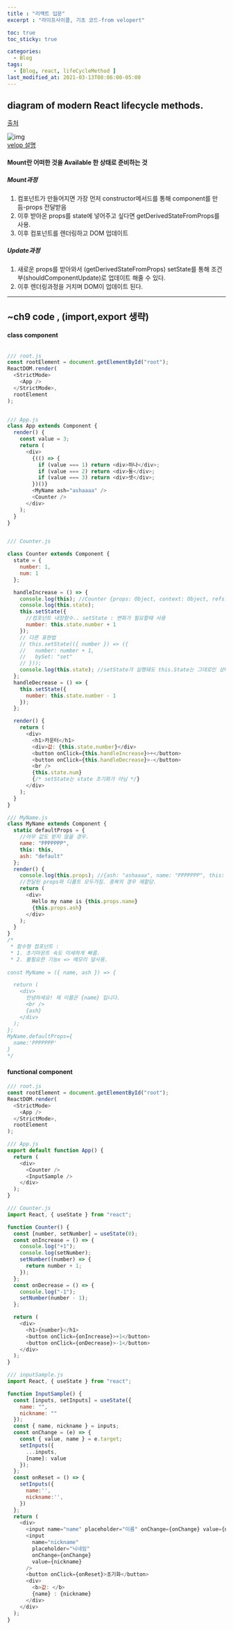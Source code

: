 ```yaml
---
title : "리액트 입문"
excerpt : "라이프사이클, 기초 코드-from velopert"

toc: true
toc_sticky: true

categories:
  - Blog
tags:
  - [Blog, react, lifeCycleMethod ]
last_modified_at: 2021-03-13T08:06:00-05:00
---
```


## diagram of modern React lifecycle methods.
[출처](https://twitter.com/dan_abramov/status/981712092611989509)

![img](../assets/images/React/diagramOfModernReactLifecycleMethods.png) 
<br>[velop 설명](https://react.vlpt.us/basic/25-lifecycle.html)
#### Mount란 어떠한 것을 Available 한 상태로 준비하는 것
##### Mount과정

1. 컴포넌트가 만들어지면 가장 먼저 constructor메서드를 통해 component를 만듬-props 전달받음 
2. 이후 받아온 props를 state에 넣어주고 싶다면 getDerivedStateFromProps를 사용.
3. 이후 컴포넌트를 렌더링하고 DOM 업데이트

##### Update과정

1. 새로운 props를 받아와서 (getDerivedStateFromProps) setState를 통해 조건부(shouldComponentUpdate)로 업데이트 해줄 수 있다.
2. 이후 렌더링과정을 거치며  DOM이 업데이트 된다.

***

## ~ch9 code , (import,export 생략)

#### class component

```js

/// root.js
const rootElement = document.getElementById("root");
ReactDOM.render(
  <StrictMode>
    <App />
  </StrictMode>,
  rootElement
);


/// App.js
class App extends Component {
  render() {
    const value = 3;
    return (
      <div>
        {(() => {
          if (value === 1) return <div>하나</div>;
          if (value === 2) return <div>둘</div>;
          if (value === 3) return <div>셋</div>;
        })()}
        <MyName ash="ashaaaa" />
        <Counter />
      </div>
    );
  }
}


/// Counter.js

class Counter extends Component {
  state = {
    number: 1,
    num: 1
  };

  handleIncrease = () => {
    console.log(this); //Counter {props: Object, context: Object, refs: Object, updater: Object, state: Object…}
    console.log(this.state);
    this.setState({
      //컴포넌트 내장함수.. setState : 변화가 필요할때 사용
      number: this.state.number + 1
    });
    // 다른 표현법
    // this.setState(({ number }) => ({
    //   number: number + 1,
    //   bySet: "set"
    // }));
    console.log(this.state); //setState가 실행돼도 this.State는 그대로인 상태.
  };
  handleDecrease = () => {
    this.setState({
      number: this.state.number - 1
    });
  };

  render() {
    return (
      <div>
        <h1>카운터</h1>
        <div>값: {this.state.number}</div>
        <button onClick={this.handleIncrease}>+</button>
        <button onClick={this.handleDecrease}>-</button>
        <br />
        {this.state.num}
        {/* setState는 state 초기화가 아님 */}
      </div>
    );
  }
}

/// MyName.js
class MyName extends Component {
  static defaultProps = {
    //아무 값도 받지 않을 경우.
    name: "PPPPPPP",
    this: this,
    ash: "default"
  };
  render() {
    console.log(this.props); //{ash: "ashaaaa", name: "PPPPPPP", this: ƒ MyName()}
    //전달된 props와 디폴트 모두가짐. 중복의 경우 재할당.
    return (
      <div>
        Hello my name is {this.props.name}
        {this.props.ash}
      </div>
    );
  }
}
/*
 * 함수형 컴포넌트 :
 * 1. 초기마운트 속도 미세하게 빠름.
 * 2. 불필요한 기능x => 메모리 덜사용.
 
const MyName = ({ name, ash }) => {

  return (
    <div>
      안녕하세요! 제 이름은 {name} 입니다.
      <br />
      {ash}
    </div>
  );
};
MyName.defaultProps={
  name:'PPPPPPP'
}
*/

```

#### functional component

```js
/// root.js
const rootElement = document.getElementById("root");
ReactDOM.render(
  <StrictMode>
    <App />
  </StrictMode>,
  rootElement
);

/// App.js
export default function App() {
  return (
    <div>
      <Counter />
      <InputSample />
    </div>
  );
}

/// Counter.js
import React, { useState } from "react";

function Counter() {
  const [number, setNumber] = useState(0);
  const onIncrease = () => {
    console.log("+1");
    console.log(setNumber);
    setNumber((number) => {
      return number + 1;
    });
  };
  const onDecrease = () => {
    console.log("-1");
    setNumber(number - 1);
  };

  return (
    <div>
      <h1>{number}</h1>
      <button onClick={onIncrease}>+1</button>
      <button onClick={onDecrease}>-1</button>
    </div>
  );
}

/// inputSample.js
import React, { useState } from "react";

function InputSample() {
  const [inputs, setInputs] = useState({
    name: "",
    nickname: ""
  });
  const { name, nickname } = inputs;
  const onChange = (e) => {
    const { value, name } = e.target;
    setInputs({
      ...inputs,
      [name]: value
    });
  };
  const onReset = () => {
    setInputs({
      name:'',
      nickname:'',
    })
  };
  return (
    <div>
      <input name="name" placeholder="이름" onChange={onChange} value={name} />
      <input
        name="nickname"
        placeholder="닉네임"
        onChange={onChange}
        value={nickname}
      />
      <button onClick={onReset}>초기화</button>
      <div>
        <b>값: </b>
        {name} : {nickname}
      </div>
    </div>
  );
}



```